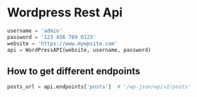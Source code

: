# Wordpress Rest Api


```python
username = 'admin'   
password = '123 456 789 0123'   
website = 'https://www.mywpsite.com'
api = WordPressAPI(website, username, password)
```

## How to get different endpoints

```python
posts_url = api.endpoints['posts']  # '/wp-json/wp/v2/posts'
```

